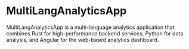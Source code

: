 # MultiLangAnalyticsApp
MultiLangAnalyticsApp is a multi-language analytics application that combines Rust for high-performance backend services, Python for data analysis, and Angular for the web-based analytics dashboard.
